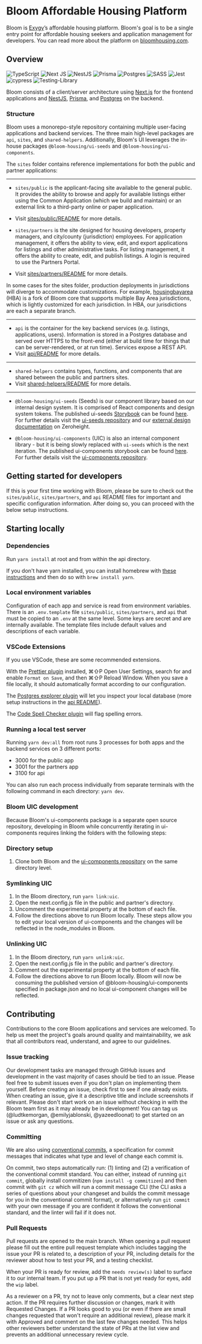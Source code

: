 # Bloom Affordable Housing Platform

Bloom is [Exygy](https://www.exygy.com/)’s affordable housing platform. Bloom's goal is to be a single entry point for affordable housing seekers and application management for developers. You can read more about the platform on [bloomhousing.com](https://bloomhousing.com/).

## Overview

![TypeScript](https://img.shields.io/badge/typescript-%23007ACC.svg?style=for-the-badge&logo=typescript&logoColor=white) ![Next JS](https://img.shields.io/badge/Next-black?style=for-the-badge&logo=next.js&logoColor=white) ![NestJS](https://img.shields.io/badge/nestjs-%23E0234E.svg?style=for-the-badge&logo=nestjs&logoColor=white) ![Prisma](https://img.shields.io/badge/Prisma-3982CE?style=for-the-badge&logo=Prisma&logoColor=white) ![Postgres](https://img.shields.io/badge/postgres-%23316192.svg?style=for-the-badge&logo=postgresql&logoColor=white) ![SASS](https://img.shields.io/badge/SASS-hotpink.svg?style=for-the-badge&logo=SASS&logoColor=white) ![Jest](https://img.shields.io/badge/-jest-%23C21325?style=for-the-badge&logo=jest&logoColor=white) ![cypress](https://img.shields.io/badge/-cypress-%23E5E5E5?style=for-the-badge&logo=cypress&logoColor=058a5e) ![Testing-Library](https://img.shields.io/badge/-TestingLibrary-%23E33332?style=for-the-badge&logo=testing-library&logoColor=white)

Bloom consists of a client/server architecture using [Next.js](https://nextjs.org) for the frontend applications and [NestJS](https://nestjs.com), [Prisma](https://www.prisma.io/), and [Postgres](https://www.postgresql.org/) on the backend.

### Structure

Bloom uses a monorepo-style repository containing multiple user-facing applications and backend services. The three main high-level packages are `api`, `sites`, and `shared-helpers`. Additionally, Bloom's UI leverages the in-house packages `@bloom-housing/ui-seeds` and `@bloom-housing/ui-components`.

The `sites` folder contains reference implementations for both the public and partner applications:

---

- `sites/public` is the applicant-facing site available to the general public. It provides the ability to browse and apply for available listings either using the Common Application (which we build and maintain) or an external link to a third-party online or paper application.
- Visit [sites/public/README](https://github.com/bloom-housing/bloom/blob/main/sites/public/README.md) for more details.

- `sites/partners` is the site designed for housing developers, property managers, and city/county (jurisdiction) employees. For application management, it offers the ability to view, edit, and export applications for listings and other administrative tasks. For listing management, it offers the ability to create, edit, and publish listings. A login is required to use the Partners Portal.
- Visit [sites/partners/README](https://github.com/bloom-housing/bloom/blob/main/sites/partners/README.md) for more details.

In some cases for the sites folder, production deployments in jurisdictions will diverge to accommodate customizations. For example, [housingbayarea](https://github.com/housingbayarea/bloom) (HBA) is a fork of Bloom core that supports multiple Bay Area jurisdictions, which is lightly customized for each jurisdiction. In HBA, our jurisdictions are each a separate branch.

---

- `api` is the container for the key backend services (e.g. listings, applications, users). Information is stored in a Postgres database and served over HTTPS to the front-end (either at build time for things that can be server-rendered, or at run time). Services expose a REST API.
- Visit [api/README](https://github.com/bloom-housing/bloom/blob/main/api/README.md) for more details.

---

- `shared-helpers` contains types, functions, and components that are shared between the public and partners sites.
- Visit [shared-helpers/README](https://github.com/bloom-housing/bloom/blob/main/shared-helpers/README.md) for more details.

---

- `@bloom-housing/ui-seeds` (Seeds) is our component library based on our internal design system. It is comprised of React components and design system tokens. The published ui-seeds [Storybook](https://storybook.js.org/) can be found [here](https://storybook-ui-seeds.netlify.app/?path=/story/tokens-introduction--page). For further details visit the [ui-seeds repository](https://github.com/bloom-housing/ui-seeds) and our [external design documentation](https://zeroheight.com/5e69dd4e1/p/938cb5-seeds-design-system) on Zeroheight.

- `@bloom-housing/ui-components` (UIC) is also an internal component library - but it is being slowly replaced with `ui-seeds` which is the next iteration. The published ui-components storybook can be found [here](https://storybook.bloom.exygy.dev/). For further details visit the [ui-components repository](https://github.com/bloom-housing/ui-components).

## Getting started for developers

If this is your first time working with Bloom, please be sure to check out the `sites/public`, `sites/partners`, and `api` README files for important and specific configuration information. After doing so, you can proceed with the below setup instructions.

## Starting locally

### Dependencies

Run `yarn install` at root and from within the api directory.

If you don't have yarn installed, you can install homebrew with [these instructions](https://brew.sh/) and then do so with `brew install yarn`.

### Local environment variables

Configuration of each app and service is read from environment variables. There is an `.env.template` file `sites/public`, `sites/partners`, and `api` that must be copied to an `.env` at the same level. Some keys are secret and are internally available. The template files include default values and descriptions of each variable.

### VSCode Extensions

If you use VSCode, these are some recommended extensions.

With the [Prettier plugin](https://marketplace.visualstudio.com/items?itemName=esbenp.prettier-vscode) installed, ⌘⇧P Open User Settings, search for and enable `Format on Save`, and then ⌘⇧P Reload Window. When you save a file locally, it should automatically format according to our configuration.

The [Postgres explorer plugin](https://marketplace.visualstudio.com/items?itemName=ckolkman.vscode-postgres) will let you inspect your local database (more setup instructions in the [api README](https://github.com/bloom-housing/bloom/blob/main/api/README.md)).

The [Code Spell Checker plugin](https://marketplace.visualstudio.com/items?itemName=streetsidesoftware.code-spell-checker) will flag spelling errors.

### Running a local test server

Running `yarn dev:all` from root runs 3 processes for both apps and the backend services on 3 different ports:

- 3000 for the public app
- 3001 for the partners app
- 3100 for api

You can also run each process individually from separate terminals with the following command in each directory: `yarn dev`.

### Bloom UIC development

Because Bloom's ui-components package is a separate open source repository, developing in Bloom while concurrently iterating in ui-components requires linking the folders with the following steps:

### Directory setup

1. Clone both Bloom and the [ui-components repository](https://github.com/bloom-housing/ui-components) on the same directory level.

### Symlinking UIC

1. In the Bloom directory, run `yarn link:uic`.
2. Open the next.config.js file in the public and partner's directory.
3. Uncomment the experimental property at the bottom of each file.
4. Follow the directions above to run Bloom locally.
   These steps allow you to edit your local version of ui-components and the changes will be reflected in the node_modules in Bloom.

### Unlinking UIC

1. In the Bloom directory, run `yarn unlink:uic`.
2. Open the next.config.js file in the public and partner's directory.
3. Comment out the experimental property at the bottom of each file.
4. Follow the directions above to run Bloom locally.
   Bloom will now be consuming the published version of @bloom-housing/ui-components specified in package.json and no local ui-component changes will be reflected.

## Contributing

Contributions to the core Bloom applications and services are welcomed. To help us meet the project's goals around quality and maintainability, we ask that all contributors read, understand, and agree to our guidelines.

### Issue tracking

Our development tasks are managed through GitHub issues and development in the vast majority of cases should be tied to an issue. Please feel free to submit issues even if you don't plan on implementing them yourself. Before creating an issue, check first to see if one already exists. When creating an issue, give it a descriptive title and include screenshots if relevant. Please don't start work on an issue without checking in with the Bloom team first as it may already be in development! You can tag us (@ludtkemorgan, @emilyjablonski, @yazeedloonat) to get started on an issue or ask any questions.

### Committing

We are also using [conventional commits](https://www.conventionalcommits.org/en/v1.0.0/), a specification for commit messages that indicates what type and level of change each commit is.

On commit, two steps automatically run: (1) linting and (2) a verification of the conventional commit standard. You can either, instead of running `git commit`, globally install commitizen (`npm install -g commitizen`) and then commit with `git cz` which will run a commit message CLI (the CLI asks a series of questions about your changeset and builds the commit message for you in the conventional commit format), or alternatively run `git commit` with your own message if you are confident it follows the conventional standard, and the linter will fail if it does not.

### Pull Requests

Pull requests are opened to the main branch. When opening a pull request please fill out the entire pull request template which includes tagging the issue your PR is related to, a description of your PR, including details for the reviewer about how to test your PR, and a testing checklist.

When your PR is ready for review, add the `needs review(s)` label to surface it to our internal team. If you put up a PR that is not yet ready for eyes, add the `wip` label.

As a reviewer on a PR, try not to leave only comments, but a clear next step action. If the PR requires further discussion or changes, mark it with Requested Changes. If a PR looks good to you (or even if there are small changes requested that won't require an additional review), please mark it with Approved and comment on the last few changes needed. This helps other reviewers better understand the state of PRs at the list view and prevents an additional unnecessary review cycle.
